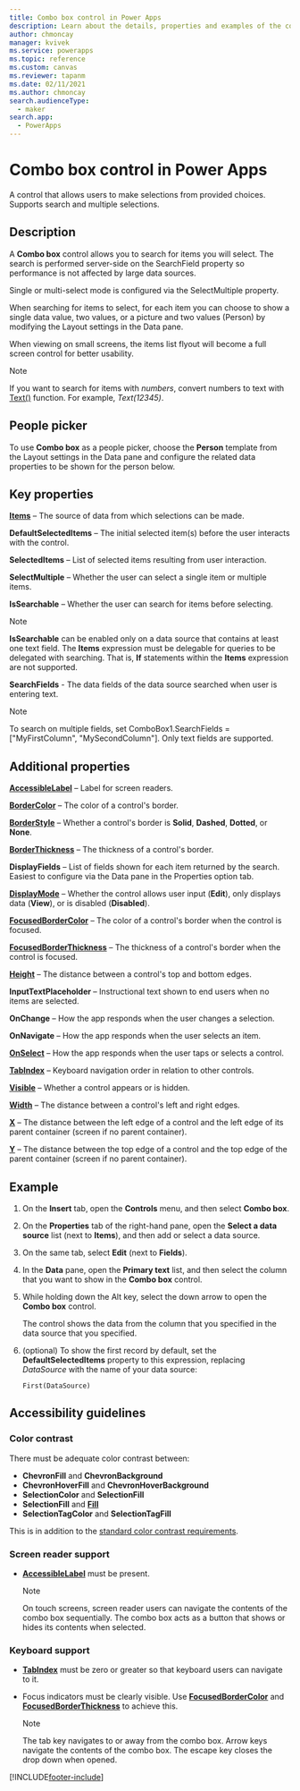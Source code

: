 ```yaml
---
title: Combo box control in Power Apps
description: Learn about the details, properties and examples of the combo box control in Power Apps.
author: chmoncay
manager: kvivek
ms.service: powerapps
ms.topic: reference
ms.custom: canvas
ms.reviewer: tapanm
ms.date: 02/11/2021
ms.author: chmoncay
search.audienceType: 
  - maker
search.app: 
  - PowerApps
---
```

# Combo box control in Power Apps
A control that allows users to make selections from provided choices.  Supports search and multiple selections.

## Description
A **Combo box** control allows you to search for items you will select.  The search is performed server-side on the SearchField property so performance is not affected by large data sources.  

Single or multi-select mode is configured via the SelectMultiple property.

When searching for items to select, for each item you can choose to show a single data value, two values, or a picture and two values (Person) by modifying the Layout settings in the Data pane.

When viewing on small screens, the items list flyout will become a full screen control for better usability.

> [!NOTE]
> If you want to search for items with *numbers*, convert numbers to text with [Text()](../functions/function-text.md) function. For example, *Text(12345)*.

## People picker
To use **Combo box** as a people picker, choose the **Person** template from the Layout settings in the Data pane and configure the related data properties to be shown for the person below.

## Key properties
**[Items](properties-core.md)** – The source of data from which selections can be made.

**DefaultSelectedItems** – The initial selected item(s) before the user interacts with the control.

**SelectedItems** – List of selected items resulting from user interaction.

**SelectMultiple** – Whether the user can select a single item or multiple items.

**IsSearchable** – Whether the user can search for items before selecting.

> [!NOTE]
> **IsSearchable** can be enabled only on a data source that contains at least one text field. The **Items** expression must be delegable for queries to be delegated with searching. That is, **If** statements within the **Items** expression are not supported.

**SearchFields** - The data fields of the data source searched when user is entering text.  

> [!NOTE]
> To search on multiple fields, set ComboBox1.SearchFields = ["MyFirstColumn", "MySecondColumn"].  Only text fields are supported.

## Additional properties
**[AccessibleLabel](properties-accessibility.md)** – Label for screen readers.

**[BorderColor](properties-color-border.md)** – The color of a control's border.

**[BorderStyle](properties-color-border.md)** – Whether a control's border is **Solid**, **Dashed**, **Dotted**, or **None**.

**[BorderThickness](properties-color-border.md)** – The thickness of a control's border.

**DisplayFields** – List of fields shown for each item returned by the search.  Easiest to configure via the Data pane in the Properties option tab.

**[DisplayMode](properties-core.md)** – Whether the control allows user input (**Edit**), only displays data (**View**), or is disabled (**Disabled**).

**[FocusedBorderColor](properties-color-border.md)** – The color of a control's border when the control is focused.

**[FocusedBorderThickness](properties-color-border.md)** – The thickness of a control's border when the control is focused.

**[Height](properties-size-location.md)** – The distance between a control's top and bottom edges.

**InputTextPlaceholder** – Instructional text shown to end users when no items are selected.

**OnChange** – How the app responds when the user changes a selection.

**OnNavigate** – How the app responds when the user selects an item.

**[OnSelect](properties-core.md)** – How the app responds when the user taps or selects a control.

**[TabIndex](properties-accessibility.md)** – Keyboard navigation order in relation to other controls.

**[Visible](properties-core.md)** – Whether a control appears or is hidden.

**[Width](properties-size-location.md)** – The distance between a control's left and right edges.

**[X](properties-size-location.md)** – The distance between the left edge of a control and the left edge of its parent container (screen if no parent container).

**[Y](properties-size-location.md)** – The distance between the top edge of a control and the top edge of the parent container (screen if no parent container).

## Example
1. On the **Insert** tab, open the **Controls** menu, and then select **Combo box**.  

1. On the **Properties** tab of the right-hand pane, open the **Select a data source** list (next to **Items**), and then add or select a data source.

1. On the same tab, select **Edit** (next to **Fields**).

1. In the **Data** pane, open the **Primary text** list, and then select the column that you want to show in the **Combo box** control.

1. While holding down the Alt key, select the down arrow to open the **Combo box** control.

    The control shows the data from the column that you specified in the data source that you specified.
    
1. (optional) To show the first record by default, set the **DefaultSelectedItems** property to this expression, replacing *DataSource* with the name of your data source:

    `First(DataSource)`

## Accessibility guidelines
### Color contrast
There must be adequate color contrast between:
* **ChevronFill** and **ChevronBackground**
* **ChevronHoverFill** and **ChevronHoverBackground**
* **SelectionColor** and **SelectionFill**
* **SelectionFill** and **[Fill](properties-color-border.md)**
* **SelectionTagColor** and **SelectionTagFill**

This is in addition to the [standard color contrast requirements](../accessible-apps-color.md).

### Screen reader support
* **[AccessibleLabel](properties-accessibility.md)** must be present.

    > [!NOTE]
  > On touch screens, screen reader users can navigate the contents of the combo box sequentially. The combo box acts as a button that shows or hides its contents when selected.

### Keyboard support
* **[TabIndex](properties-accessibility.md)** must be zero or greater so that keyboard users can navigate to it.
* Focus indicators must be clearly visible. Use **[FocusedBorderColor](properties-color-border.md)** and **[FocusedBorderThickness](properties-color-border.md)** to achieve this.

    > [!NOTE]
  > The tab key navigates to or away from the combo box. Arrow keys navigate the contents of the combo box. The escape key closes the drop down when opened.


[!INCLUDE[footer-include](../../../includes/footer-banner.md)]